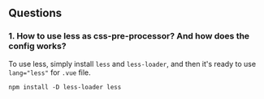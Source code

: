 ## Questions
### 1. How to use less as css-pre-processor? And how does the config works?
To use less, simply install `less` and `less-loader`, and then it's ready to use `lang="less"` for `.vue` file.
```
npm install -D less-loader less
```
